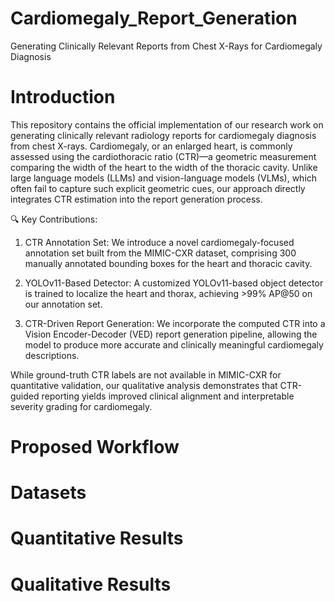 # Cardiomegaly_Report_Generation
Generating Clinically Relevant Reports from Chest X-Rays for Cardiomegaly Diagnosis

# Introduction
This repository contains the official implementation of our research work on generating clinically relevant radiology reports for cardiomegaly diagnosis from chest X-rays. Cardiomegaly, or an enlarged heart, is commonly assessed using the cardiothoracic ratio (CTR)—a geometric measurement comparing the width of the heart to the width of the thoracic cavity. Unlike large language models (LLMs) and vision-language models (VLMs), which often fail to capture such explicit geometric cues, our approach directly integrates CTR estimation into the report generation process.

🔍 Key Contributions:

1. CTR Annotation Set: We introduce a novel cardiomegaly-focused annotation set built from the MIMIC-CXR dataset, comprising 300 manually annotated bounding boxes for the heart and thoracic cavity.

2. YOLOv11-Based Detector: A customized YOLOv11-based object detector is trained to localize the heart and thorax, achieving >99% AP@50 on our annotation set.

3. CTR-Driven Report Generation: We incorporate the computed CTR into a Vision Encoder-Decoder (VED) report generation pipeline, allowing the model to produce more accurate and clinically meaningful cardiomegaly descriptions.

While ground-truth CTR labels are not available in MIMIC-CXR for quantitative validation, our qualitative analysis demonstrates that CTR-guided reporting yields improved clinical alignment and interpretable severity grading for cardiomegaly.

# Proposed Workflow


# Datasets



# Quantitative Results


# Qualitative Results
